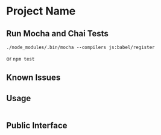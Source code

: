 # Project Name

## Run Mocha and Chai Tests
`./node_modules/.bin/mocha --compilers js:babel/register`

or `npm test`

## Known Issues

## Usage

```javascript
```

## Public Interface
